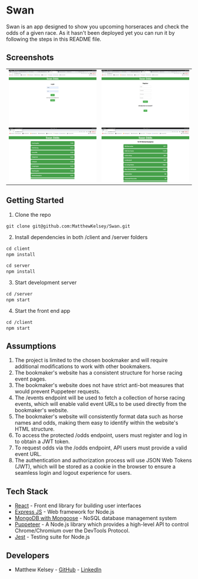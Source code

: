 # Swan



Swan is an app designed to show you upcoming horseraces and check the odds of a given race. As it hasn't been deployed yet you can run it by following the steps in this README file.

## Screenshots


<table>
  <tr>
    <td><img src="/images/image1.png" alt="Screenshot 1"></td>
    <td><img src="./images/image2.png" alt="Screenshot 2"></td>
  </tr>
  <tr>
    <td><img src="./images/image3.png" alt="Screenshot 3"></td>
    <td><img src="./images/image4.png" alt="Screenshot 4"></td>
  </tr>
</table>



## Getting Started

1. Clone the repo

```
git clone git@github.com:MatthewKelsey/Swan.git

```


2. Install dependencies in both /client and /server folders

```
cd client
npm install
```
```
cd server
npm install
```

3. Start development server
```
cd /server
npm start
```

4. Start the front end app
```
cd /client
npm start
```

## Assumptions
1. The project is limited to the chosen bookmaker and will require additional modifications to work with other bookmakers.
2. The bookmaker's website has a consistent structure for horse racing event pages.
3. The bookmaker's website does not have strict anti-bot measures that would prevent Puppeteer requests.
4. The /events endpoint will be used to fetch a collection of horse racing events, which will enable valid event URLs to be used directly from the bookmaker's website.
5. The bookmaker's website will consistently format data such as horse names and odds, making them easy to identify within the website's HTML structure.
6. To access the protected /odds endpoint, users must register and log in to obtain a JWT token.
7. To request odds via the /odds endpoint, API users must provide a valid event URL.
8. The authentication and authorization process will use JSON Web Tokens (JWT), which will be stored as a cookie in the browser to ensure a seamless login and logout experience for users.


## Tech Stack

* [React](https://reactjs.org) - Front end library for building user interfaces
* [Express JS](https://expressjs.com) - Web framework for Node.js
* [MongoDB with Mongoose](https://www.mongodb.com) - NoSQL database management system
* [Puppeteer](https://pptr.dev/) - A Node.js library which provides a high-level API to control Chrome/Chromium over the DevTools Protocol.
* [Jest](https://jestjs.io) - Testing suite for Node.js



## Developers

* Matthew Kelsey - [GitHub](https://github.com/MatthewKelsey) - [LinkedIn]()

